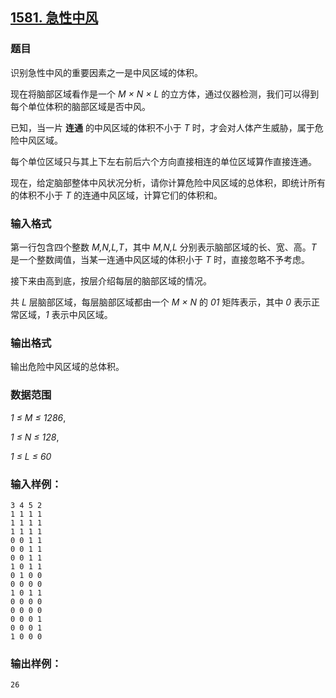 ## [1581. 急性中风](https://www.acwing.com/problem/content/1583/)

### 题目

识别急性中风的重要因素之一是中风区域的体积。

现在将脑部区域看作是一个 *M × N × L* 的立方体，通过仪器检测，我们可以得到每个单位体积的脑部区域是否中风。

已知，当一片 **连通** 的中风区域的体积不小于 *T* 时，才会对人体产生威胁，属于危险中风区域。

每个单位区域只与其上下左右前后六个方向直接相连的单位区域算作直接连通。

现在，给定脑部整体中风状况分析，请你计算危险中风区域的总体积，即统计所有的体积不小于 *T* 的连通中风区域，计算它们的体积和。

### 输入格式

第一行包含四个整数 *M,N,L,T*，其中 *M,N,L* 分别表示脑部区域的长、宽、高。*T* 是一个整数阈值，当某一连通中风区域的体积小于 *T* 时，直接忽略不予考虑。

接下来由高到底，按层介绍每层的脑部区域的情况。

共 *L* 层脑部区域，每层脑部区域都由一个 *M × N* 的 *01* 矩阵表示，其中 *0* 表示正常区域，*1* 表示中风区域。

### 输出格式

输出危险中风区域的总体积。

### 数据范围

*1 ≤ M ≤ 1286*,

*1 ≤ N ≤ 128*,

*1 ≤ L ≤ 60*

### 输入样例：

```
3 4 5 2
1 1 1 1
1 1 1 1
1 1 1 1
0 0 1 1
0 0 1 1
0 0 1 1
1 0 1 1
0 1 0 0
0 0 0 0
1 0 1 1
0 0 0 0
0 0 0 0
0 0 0 1
0 0 0 1
1 0 0 0
```

### 输出样例：

```
26
```

